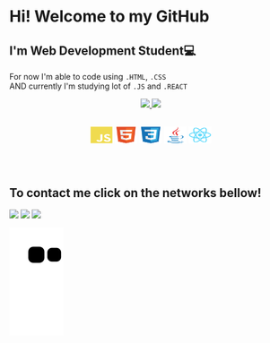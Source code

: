 # Hi! Welcome to my GitHub

## I'm Web Development Student💻
For now I'm able to code using `.HTML`, `.CSS`
<br>
AND currently I'm studying lot of `.JS` and `.REACT`

<p align="center">
<a href="https://github.com/Git-LeAmaral">
  <img height="180rem" src="https://github-readme-stats-eight-theta.vercel.app/api?username=Git-LeAmaral&show_icons=true&theme=nord&include_all_commits=true&count_private=true"/>
  <img height="180rem" src="https://github-readme-stats-eight-theta.vercel.app/api/top-langs/?username=Git-LeAmaral&layout=compact&langs_count=8&theme=nord"/>
</a>
</p>
<div style="display: inline_block" align="center"><br>
  <img align="center" alt="Js" height="30" width="40" src="https://raw.githubusercontent.com/devicons/devicon/master/icons/javascript/javascript-plain.svg">
  <img align="center" alt="HTML" height="30" width="40" src="https://raw.githubusercontent.com/devicons/devicon/master/icons/html5/html5-original.svg">
  <img align="center" alt="CSS" height="30" width="40" src="https://raw.githubusercontent.com/devicons/devicon/master/icons/css3/css3-original.svg">
  <img align="center" alt="CSS" height="30" width="40" src="https://raw.githubusercontent.com/devicons/devicon/master/icons/java/java-original.svg">
  <img align="center" alt="CSS" height="30" width="40" src="https://raw.githubusercontent.com/devicons/devicon/master/icons/react/react-original.svg">
</div>
 
  ##
  
 <br>
 
  ## To contact me click on the networks bellow!
 
<div> 
  <a href = "mailto:lramaral02m@gmail.com"><img src="https://img.shields.io/badge/-Gmail-%23333?style=for-the-badge&logo=gmail&logoColor=white" target="_blank"></a>
  <a href="https://www.linkedin.com/in/leandro-amaral-m208" target="_blank"><img src="https://img.shields.io/badge/-LinkedIn-%230077B5?style=for-the-badge&logo=linkedin&logoColor=white" target="_blank"></a> 
  <a href="https://instagram.com/doamaral.dev" target="_blank"><img src="https://img.shields.io/badge/-Instagram-%23E4405F?style=for-the-badge&logo=instagram&logoColor=white" target="_blank"></a>
 
  ![Snake animation](https://github.com/Git-LeAmaral/Git-LeAmaral/blob/output/github-contribution-grid-snake.svg)

</div>
